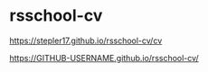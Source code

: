 # rsschool-cv
https://stepler17.github.io/rsschool-cv/cv

https://GITHUB-USERNAME.github.io/rsschool-cv/
